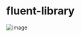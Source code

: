 # fluent-library
![image](https://forgenet.gitbook.io/~gitbook/image?url=https%3A%2F%2F1481849050-files.gitbook.io%2F%7E%2Ffiles%2Fv0%2Fb%2Fgitbook-x-prod.appspot.com%2Fo%2Fspaces%252FqTYspa6M7hcHjeBMoysI%252Fuploads%252FDgmBN3trLINFncdvGN99%252Flogodark.png%3Falt%3Dmedia%26token%3Dcd8430d9-e0d2-4d17-8f18-0d9fb33bbeba&width=400&dpr=3&quality=100&sign=90acdcc4&sv=2)
